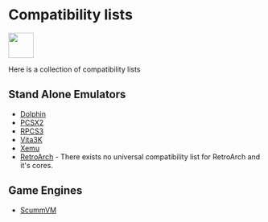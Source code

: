 # Compatibility lists
<img src="../../wiki_icons/pixelitos/emblem-question.png" width="50">

Here is a collection of compatibility lists

## Stand Alone Emulators

- [Dolphin](https://dolphin-emu.org/compat/?nocr=true)
- [PCSX2](https://pcsx2.net/compat/)
- [RPCS3](https://docs.google.com/spreadsheets/d/1EzTcNoKiBaMS4orZrGEOKwMpFOZEFKVSOZjLRJqzEkA/)
- [Vita3K](https://vita3k.org/compatibility.html?lang=en)
- [Xemu](https://xemu.app/#compatibility)
- [RetroArch](https://docs.libretro.com/) - There exists no universal compatibility list for RetroArch and it's cores.


## Game Engines

- [ScummVM](https://www.scummvm.org/compatibility)
